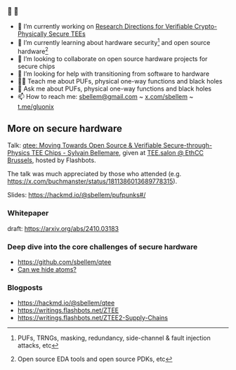 ### 🚧 👷

<!--

**sbellem/sbellem** is a ✨ _special_ ✨ repository because its `README.md` (this file) appears on your GitHub profile.
-->

- 🔭 I’m currently working on [Research Directions for Verifiable Crypto-Physically Secure TEEs](https://arxiv.org/abs/2410.03183)
- 🌱 I’m currently learning about hardware security[^1] and open source hardware[^2]
- 👯 I’m looking to collaborate on open source hardware projects for secure chips
- 🤔 I’m looking for help with transitioning from software to hardware
- 🧑‍🏫 Teach me about PUFs, physical one-way functions and black holes
- 💬 Ask me about PUFs, physical one-way functions and black holes
- 📫 How to reach me: sbellem@gmail.com ~ [x.com/sbellem](https://x.com/sbellem) ~ [t.me/gluonix](https:/t.me/gluonix)

## More on secure hardware
Talk: [qtee: Moving Towards Open Source & Verifiable Secure-through-Physics TEE Chips - Sylvain Bellemare](https://youtu.be/j6pGxMfffdA?si=rJEeSZcpyf6q10TG), given at [TEE.salon @ EthCC Brussels](https://lu.ma/tee.salon), hosted by Flashbots.

The talk was much appreciated by those who attended (e.g. https://x.com/buchmanster/status/1811386013689778315).

Slides: https://hackmd.io/@sbellem/pufpunks#/

### Whitepaper
draft: https://arxiv.org/abs/2410.03183

### Deep dive into the core challenges of secure hardware
* https://github.com/sbellem/qtee
* [Can we hide atoms?](https://docs.google.com/presentation/d/1CcVM_0AFCBOpXGiDFtvf2wGz3KBG0EaoxyMXaITEWl0/edit)

### Blogposts
* https://hackmd.io/@sbellem/qtee
* https://writings.flashbots.net/ZTEE
* https://writings.flashbots.net/ZTEE2-Supply-Chains


[^1]: PUFs, TRNGs, masking, redundancy, side-channel & fault injection attacks, etc
[^2]: Open source EDA tools and open source PDKs, etc

<!--

 [![x.com/@sbellem](http://i.imgur.com/wWzX9uB.png)](https://x.com/sbellem) <a href="https://t.me/gluonix"><img src="https://github.com/user-attachments/assets/5b28afed-e472-43be-b3bb-98b55d572091" width="16"/></a>






<!--
- 😄 Pronouns: ...
- ⚡ Fun fact: ...
-->
